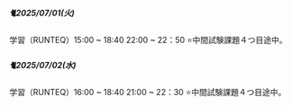 ##### 🐈2025/07/01(火)
学習（RUNTEQ）15:00 ~ 18:40 22:00 ~ 22：50
⭐中間試験課題４つ目途中。

##### 🐈2025/07/02(水)
学習（RUNTEQ）16:00 ~ 18:40 21:00 ~ 22：30
⭐中間試験課題４つ目途中。

